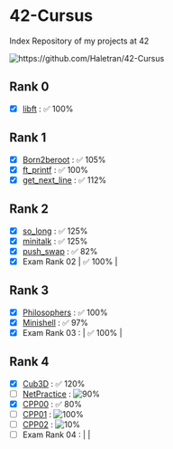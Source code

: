 # 42-Cursus
Index Repository of my projects at 42

<img src="https://badges.pufler.dev/visits/Haletran/42-Cursus" alt="https://github.com/Haletran/42-Cursus"> </img>

## Rank 0
- [x] <a href="https://github.com/Haletran/42_libft">libft</a> :  ✅ 100% 
## Rank 1
- [x] <a href="https://github.com/Haletran/42_Born2beroot">Born2beroot</a> : ✅ 105% 
- [x] <a href="https://github.com/Haletran/42_ft-printf">ft_printf</a> : ✅ 100% 
- [x] <a href="https://github.com/Haletran/42_get_next_line">get_next_line</a> : ✅ 112% 
## Rank 2
- [x] <a href="https://github.com/Haletran/42_So-long">so_long</a> : ✅ 125% 
- [x] <a href="https://github.com/Haletran/42_Minitalk">minitalk</a> : ✅ 125% 
- [x] <a href="https://github.com/Haletran/42_push-swap">push_swap</a> : ✅ 82% 
- [x] Exam Rank 02 | ✅ 100% |
## Rank 3
- [x] <a href="https://github.com/Haletran/42_Philosophers">Philosophers</a> :  ✅ 100%
- [x] <a href="https://github.com/Haletran/42_Minishell">Minishell</a> : ✅ 97%
- [x] Exam Rank 03 : | ✅ 100% |
## Rank 4
- [x] <a href="https://github.com/Haletran/42_Cub3D">Cub3D</a> : ✅ 120%
- [ ] <a href="https://github.com/Haletran/42_NetPractice">NetPractice</a> : ![90%](https://progress-bar.dev/90)
- [x] <a href="https://github.com/Haletran/42_CPP/tree/main/CPP00">CPP00</a> : ✅ 80%
- [ ] <a href="https://github.com/Haletran/42_CPP/tree/main/CPP01">CPP01</a> : ![100%](https://progress-bar.dev/100)
- [ ] <a href="https://github.com/Haletran/42_CPP/tree/main/CPP02">CPP02</a> : ![10%](https://progress-bar.dev/10)
- [ ] Exam Rank 04 : |  |
